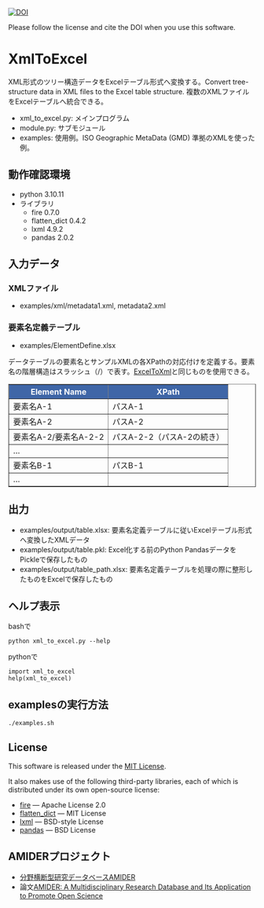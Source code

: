 [![DOI](https://zenodo.org/badge/DOI/10.5281/zenodo.15622357.svg)](https://doi.org/10.5281/zenodo.15622357)

Please follow the license and cite the DOI when you use this software.

# XmlToExcel
XML形式のツリー構造データをExcelテーブル形式へ変換する。Convert tree-structure data in XML files to the Excel table structure. 複数のXMLファイルをExcelテーブルへ統合できる。

- xml_to_excel.py: メインプログラム
- module.py: サブモジュール
- examples: 使用例。ISO Geographic MetaData (GMD) 準拠のXMLを使った例。

## 動作確認環境
- python 3.10.11
- ライブラリ
  - fire 0.7.0
  - flatten_dict 0.4.2
  - lxml 4.9.2
  - pandas 2.0.2

## 入力データ
### XMLファイル
- examples/xml/metadata1.xml, metadata2.xml

### 要素名定義テーブル
- examples/ElementDefine.xlsx

データテーブルの要素名とサンプルXMLの各XPathの対応付けを定義する。要素名の階層構造はスラッシュ（/）で表す。[ExcelToXml](https://github.com/AMIDER-dev/ExcelToXml)と同じものを使用できる。

<table border="1" cellspacing="0" cellpadding="5">
  <thead style="background-color:#3f66a7; color:white;">
    <tr>
      <th>Element Name</th>
      <th>XPath</th>
    </tr>
  </thead>
  <tbody>
    <tr>
      <td>要素名A-1</td>
      <td>パスA-1</td>
    </tr>
    <tr>
      <td>要素名A-2</td>
      <td>パスA-2</td>
    </tr>
    <tr>
      <td>要素名A-2/要素名A-2-2</td>
      <td>パスA-2-2（パスA-2の続き）</td>
    </tr>
    <tr>
      <td>…</td>
      <td></td>
    </tr>
    <tr>
      <td>要素名B-1</td>
      <td>パスB-1</td>
    </tr>
    <tr>
      <td>…</td>
      <td></td>
    </tr>
  </tbody>
</table>

## 出力
- examples/output/table.xlsx: 要素名定義テーブルに従いExcelテーブル形式へ変換したXMLデータ
- examples/output/table.pkl: Excel化する前のPython PandasデータをPickleで保存したもの
- examples/output/table_path.xlsx: 要素名定義テーブルを処理の際に整形したものをExcelで保存したもの

## ヘルプ表示
bashで
```
python xml_to_excel.py --help
```
pythonで
```
import xml_to_excel
help(xml_to_excel)
```

## examplesの実行方法
```
./examples.sh
```

## License

This software is released under the [MIT License](LICENSE).

It also makes use of the following third-party libraries, each of which is distributed under its own open-source license:

- [fire](https://github.com/google/python-fire) — Apache License 2.0  
- [flatten_dict](https://github.com/ianlini/flatten-dict) — MIT License  
- [lxml](https://lxml.de/) — BSD-style License  
- [pandas](https://pandas.pydata.org/) — BSD License

## AMIDERプロジェクト
- [分野横断型研究データベースAMIDER](https://amider.rois.ac.jp/)
- 論文[AMIDER: A Multidisciplinary Research Database and Its Application to Promote Open Science](https://doi.org/10.5334/dsj-2025-007)

